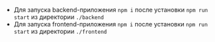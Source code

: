 - Для запуска backend-приложения  `npm i` после установки `npm run start` из директории `./backend`
- Для запуска frontend-приложения `npm i` после установки `npm run start` из директории `./frontend`